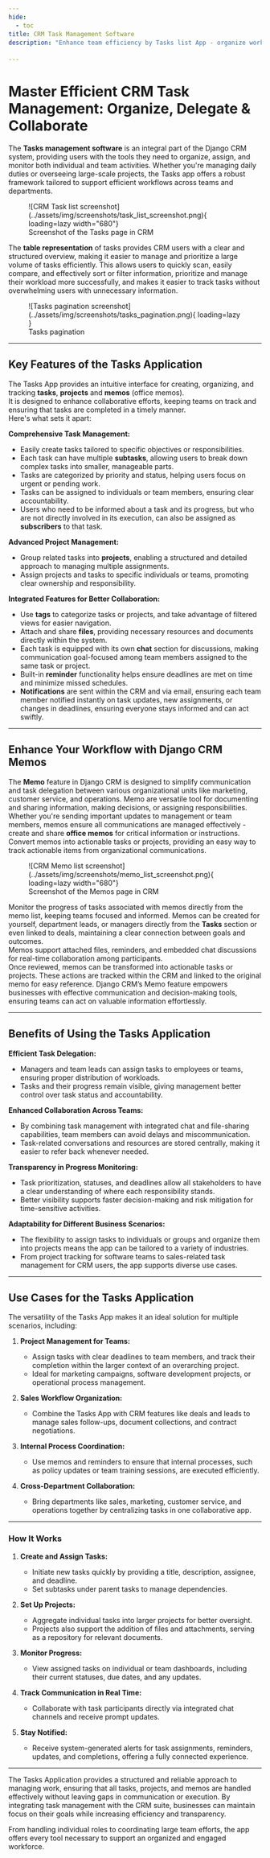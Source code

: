 ```yaml
---
hide:
  - toc
title: CRM Task Management Software
description: "Enhance team efficiency by Tasks list App - organize workloads, assign projects, and track progress with collaborative tools: chat, file sharing and reminders"

---
```


# Master Efficient CRM Task Management: Organize, Delegate & Collaborate

The **Tasks management software** is an integral part of the Django CRM system, providing users with the tools they need to organize, assign, and monitor both individual and team activities. Whether you're managing daily duties or overseeing large-scale projects, the Tasks app offers a robust framework tailored to support efficient workflows across teams and departments.  

<figure markdown="span">
  ![CRM Task list screenshot](../assets/img/screenshots/task_list_screenshot.png){ loading=lazy width="680"}
  <figcaption>Screenshot of the Tasks page in CRM</figcaption>
</figure>

The **table representation** of tasks provides CRM users with a clear and structured overview, making it easier to manage and prioritize a large volume of tasks efficiently.
This allows users to quickly scan, easily compare, and effectively sort or filter information, prioritize and manage their workload more successfully, and makes it easier to track tasks without overwhelming users with unnecessary information.

<figure markdown="span">
  ![Tasks pagination screenshot](../assets/img/screenshots/tasks_pagination.png){ loading=lazy }
  <figcaption>Tasks pagination</figcaption>
</figure>

---

## Key Features of the Tasks Application

The Tasks App provides an intuitive interface for creating, organizing, and tracking **tasks**, **projects** and **memos** (office memos).  
It is designed to enhance collaborative efforts, keeping teams on track and ensuring that tasks are completed in a timely manner.  
Here's what sets it apart:

**Comprehensive Task Management:**

- Easily create tasks tailored to specific objectives or responsibilities.
- Each task can have multiple **subtasks**, allowing users to break down complex tasks into smaller, manageable parts.
- Tasks are categorized by priority and status, helping users focus on urgent or pending work.
- Tasks can be assigned to individuals or team members, ensuring clear accountability.
- Users who need to be informed about a task and its progress, but who are not directly involved in its execution, can also be assigned as **subscribers** to that task.

**Advanced Project Management:**

- Group related tasks into **projects**, enabling a structured and detailed approach to managing multiple assignments.
- Assign projects and tasks to specific individuals or teams, promoting clear ownership and responsibility.

**Integrated Features for Better Collaboration:**

- Use **tags** to categorize tasks or projects, and take advantage of filtered views for easier navigation.
- Attach and share **files**, providing necessary resources and documents directly within the system.
- Each task is equipped with its own **chat** section for discussions, making communication goal-focused among team members assigned to the same task or project.
- Built-in **reminder** functionality helps ensure deadlines are met on time and minimize missed schedules.
- **Notifications** are sent within the CRM and via email, ensuring each team member notified instantly on task updates, new assignments, or changes in deadlines, ensuring everyone stays informed and can act swiftly.

---

## Enhance Your Workflow with Django CRM Memos  

The **Memo** feature in Django CRM is designed to simplify communication and task delegation between various organizational units like marketing, customer service, and operations. Memo are versatile tool for documenting and sharing information, making decisions, or assigning responsibilities. Whether you're sending important updates to management or team members, memos ensure all communications are managed effectively - create and share **office memos** for critical information or instructions.  
Convert memos into actionable tasks or projects, providing an easy way to track actionable items from organizational communications.

<figure markdown="span">
  ![CRM Memo list screenshot](../assets/img/screenshots/memo_list_screenshot.png){ loading=lazy width="680"}
  <figcaption>Screenshot of the Memos page in CRM</figcaption>
</figure>

Monitor the progress of tasks associated with memos directly from the memo list, keeping teams focused and informed.
Memos can be created for yourself, department leads, or managers directly from the **Tasks** section or even linked to deals, maintaining a clear connection between goals and outcomes.  
Memos support attached files, reminders, and embedded chat discussions for real-time collaboration among participants.  
Once reviewed, memos can be transformed into actionable tasks or projects. These actions are tracked within the CRM and linked to the original memo for easy reference.
Django CRM’s Memo feature empowers businesses with effective communication and decision-making tools, ensuring teams can act on valuable information effortlessly.

---

## Benefits of Using the Tasks Application

**Efficient Task Delegation:**

- Managers and team leads can assign tasks to employees or teams, ensuring proper distribution of workloads.
- Tasks and their progress remain visible, giving management better control over task status and accountability.

**Enhanced Collaboration Across Teams:**

- By combining task management with integrated chat and file-sharing capabilities, team members can avoid delays and miscommunication.
- Task-related conversations and resources are stored centrally, making it easier to refer back whenever needed.

**Transparency in Progress Monitoring:**

- Task prioritization, statuses, and deadlines allow all stakeholders to have a clear understanding of where each responsibility stands.
- Better visibility supports faster decision-making and risk mitigation for time-sensitive activities.

**Adaptability for Different Business Scenarios:**

- The flexibility to assign tasks to individuals or groups and organize them into projects means the app can be tailored to a variety of industries.
- From project tracking for software teams to sales-related task management for CRM users, the app supports diverse use cases.

---

## Use Cases for the Tasks Application

The versatility of the Tasks App makes it an ideal solution for multiple scenarios, including:

1. **Project Management for Teams:**
   - Assign tasks with clear deadlines to team members, and track their completion within the larger context of an overarching project.
   - Ideal for marketing campaigns, software development projects, or operational process management.

2. **Sales Workflow Organization:**
   - Combine the Tasks App with CRM features like deals and leads to manage sales follow-ups, document collections, and contract negotiations.

3. **Internal Process Coordination:**
   - Use memos and reminders to ensure that internal processes, such as policy updates or team training sessions, are executed efficiently.

4. **Cross-Department Collaboration:**
   - Bring departments like sales, marketing, customer service, and operations together by centralizing tasks in one collaborative app.

---

### How It Works

1. **Create and Assign Tasks:**
   - Initiate new tasks quickly by providing a title, description, assignee, and deadline.
   - Set subtasks under parent tasks to manage dependencies.

2. **Set Up Projects:**
   - Aggregate individual tasks into larger projects for better oversight.
   - Projects also support the addition of files and attachments, serving as a repository for relevant documents.

3. **Monitor Progress:**
   - View assigned tasks on individual or team dashboards, including their current statuses, due dates, and any updates.

4. **Track Communication in Real Time:**
   - Collaborate with task participants directly via integrated chat channels and receive prompt updates.

5. **Stay Notified:**
   - Receive system-generated alerts for task assignments, reminders, updates, and completions, offering a fully connected experience.

---

The Tasks Application provides a structured and reliable approach to managing work, ensuring that all tasks, projects, and memos are handled effectively without leaving gaps in communication or execution. By integrating task management with the CRM suite, businesses can maintain focus on their goals while increasing efficiency and transparency.

From handling individual roles to coordinating large team efforts, the app offers every tool necessary to support an organized and engaged workforce.
